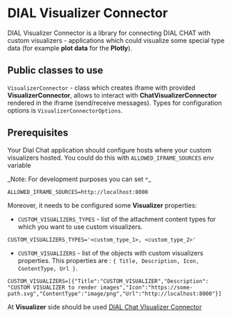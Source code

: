 # DIAL Visualizer Connector

DIAL Visualizer Connector is a library for connecting DIAL CHAT with custom visualizers - applications which could visualize some special type data (for example **plot data** for the **Plotly**).

## Public classes to use

`VisualizerConnector` - class which creates iframe with provided **VisualizerConnector**, allows to interact with **ChatVisualizerConnector** rendered in the iframe (send/receive messages). Types for configuration options is `VisualizerConnectorOptions`.

## Prerequisites

Your Dial Chat application should configure hosts where your custom visualizers hosted. You could do this with `ALLOWED_IFRAME_SOURCES` env variable

\_Note: For development purposes you can set `*`\_

```
ALLOWED_IFRAME_SOURCES=http://localhost:8000
```

Moreover, it needs to be configured some **Visualizer** properties:

- `CUSTOM_VISUALIZERS_TYPES` - list of the attachment content types for which you want to use custom visualizers.

```
CUSTOM_VISUALIZERS_TYPES='<custom_type_1>, <custom_type_2>'
```

- `CUSTOM_VISUALIZERS` - list of the objects with custom visualizers properties. This properties are : `{ Title, Description, Icon, ContentType, Url }`.

```
CUSTOM_VISUALIZERS=[{"Title":"CUSTOM_VISUALIZER","Description": "CUSTOM VISUALIZER to render images","Icon":"https://some-path.svg","ContentType":"image/png","Url":"http://localhost:8000"}]

```

At **Visualizer** side should be used [DIAL Chat VIsualizer Connector](https://github.com/epam/ai-dial-chat/blob/development/libs/chat-visualizer-connector/README.md)
